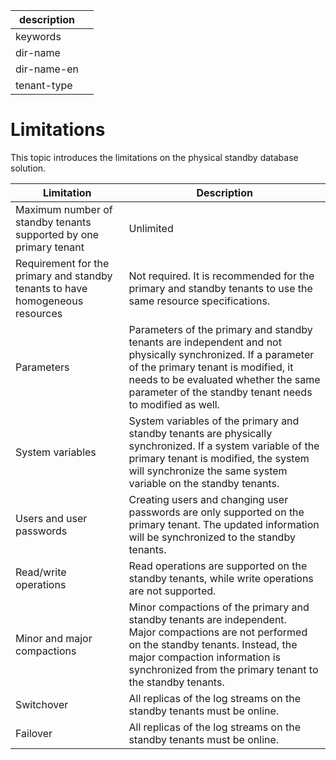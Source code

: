 |description||
|---|---|
|keywords||
|dir-name||
|dir-name-en||
|tenant-type||

# Limitations

This topic introduces the limitations on the physical standby database solution.

| Limitation | Description |
|-------------------------------|--------------------------------------------------------------------------|
| Maximum number of standby tenants supported by one primary tenant | Unlimited |
| Requirement for the primary and standby tenants to have homogeneous resources | Not required. It is recommended for the primary and standby tenants to use the same resource specifications.  |
| Parameters | Parameters of the primary and standby tenants are independent and not physically synchronized. If a parameter of the primary tenant is modified, it needs to be evaluated whether the same parameter of the standby tenant needs to modified as well.  |
| System variables | System variables of the primary and standby tenants are physically synchronized. If a system variable of the primary tenant is modified, the system will synchronize the same system variable on the standby tenants.  |
| Users and user passwords | Creating users and changing user passwords are only supported on the primary tenant. The updated information will be synchronized to the standby tenants.  |
| Read/write operations | Read operations are supported on the standby tenants, while write operations are not supported.  |
| Minor and major compactions | Minor compactions of the primary and standby tenants are independent. </br>Major compactions are not performed on the standby tenants. Instead, the major compaction information is synchronized from the primary tenant to the standby tenants.  |
| Switchover | All replicas of the log streams on the standby tenants must be online. |
| Failover | All replicas of the log streams on the standby tenants must be online. |
